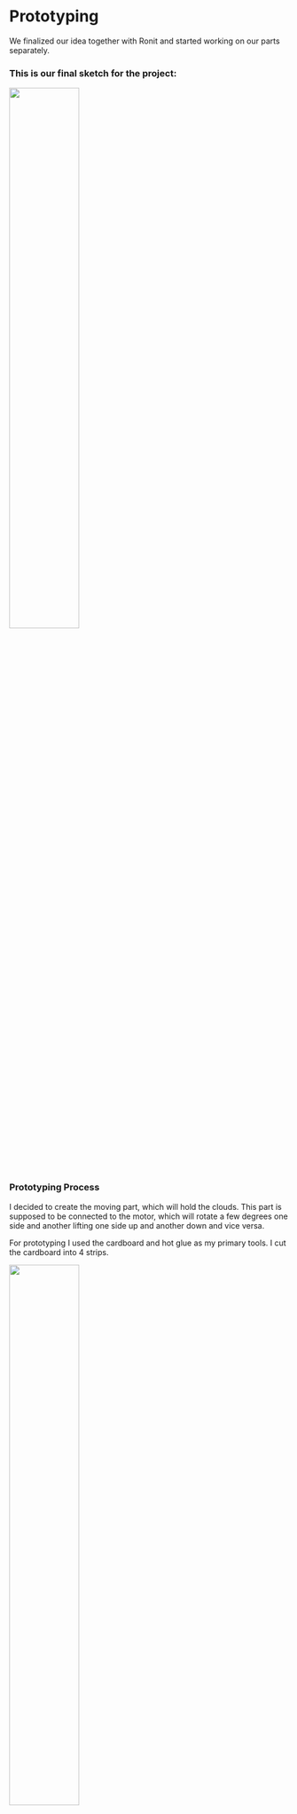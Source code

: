 # Prototyping
We finalized our idea together with Ronit and started working on our parts separately.

### This is our final sketch for the project:
<img src="https://github.com/lizadat/MachineLab/assets/98390904/db44c1a5-6109-4365-a0e2-064e83a02de3" width="50%" height="50%">

### Prototyping Process
I decided to create the moving part, which will hold the clouds. This part is supposed to be connected to the motor, which will rotate a few degrees one side and another lifting one side up and another down and vice versa. 

For prototyping I used the cardboard and hot glue as my primary tools. 
I cut the cardboard into 4 strips.

<img src="https://github.com/lizadat/MachineLab/assets/98390904/c8c751bf-a4b5-4f02-9152-8c6af83e3192" width="50%" height="50%">

I knew that I would need to make the strips strong, so I glued two strips together and also added the wooden sticks inside for a better effect.

<img src="https://github.com/lizadat/MachineLab/assets/98390904/b7a7008b-960c-43a9-8f95-695023635c33" width="50%" height="50%">

After that I made another strip with the same metogology and glued everything together with an additional support - tape. As a result I had a 3-sided frame.

<img src="https://github.com/lizadat/MachineLab/assets/98390904/19ca2c89-8d07-45b3-a7e1-d5245b3355c1" width="50%" height="50%">

I programmed the Servo motor to turn only 20 degrees one way and then 20 another with a longer delay - 50, so the movement is slower (I think it can be even more slower).
Here is the code:

#include <Servo.h>

Servo myservo; 

int pos = 0;  

void setup() {
  myservo.attach(9); 
}

void loop() {
  for (pos = 0; pos <= 20; pos += 1) {
    myservo.write(pos);            
    delay(50);                       
  }
  for (pos = 20; pos >= 0; pos -= 1) {
    myservo.write(pos);              
    delay(50);                       
  }
}

Then I attached the servo motor to the cardboard frame. I also had to use the tape and hot glue for a better connection:

<img src="https://github.com/lizadat/MachineLab/assets/98390904/bbbc34dc-fb85-45ef-bff1-8aaf63c9c783" width="50%" height="50%">

<img src="https://github.com/lizadat/MachineLab/assets/98390904/6b9430a8-d76a-4304-a43e-2757e60fe213" width="50%" height="50%">



Here is a [video1](https://drive.google.com/file/d/1Zsb3iwgc41TCGUlwi5kYZKgQE6IRgRRp/view?usp=sharing) and [video2](https://drive.google.com/file/d/1Zsb3iwgc41TCGUlwi5kYZKgQE6IRgRRp/view?usp=sharing) of how it looked in the progress!


Here are some takeaways from the prototyping process:
1. The frame should be very strong, even though it seems like there is not going to be a lot of weight on it. I plan to use the wood for it.
2. 3-sided frame will not be enough for stability, especially because it will be on height. So adding one more part on the other side will make it more stable and reliable.
3. I need to think of a stand for the motor and how to attach the motor to the stand.
4. How to attach the frame to the motor.

Those are the most concerning parts as of now. I hope to find the polyester stuffing so I can start working on the clouds itself. 


In the end me and Ronit put our prototypes together to see how it will look like. Here is what we have:
![7](https://github.com/lizadat/MachineLab/assets/98390904/575a0407-6e20-4e05-a68f-8e6ae4f32113)

For the ride part, done by Ronit, please refer to his [github page](https://github.com/rs7358/MachineLab/blob/main/homework_12Feb.md).

